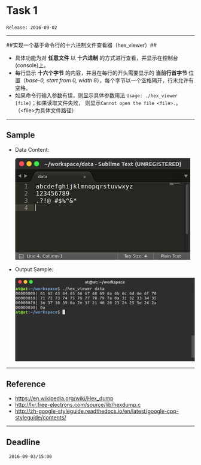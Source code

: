 # Task 1 #
`Release: 2016-09-02`

---
##实现一个基于命令行的十六进制文件查看器（hex_viewer）##
* 具体功能为对 __任意文件__ 以 __十六进制__ 的方式进行查看，并显示在控制台(console)上。
* 每行显示 __十六个字节__ 的内容，并且在每行的开头需要显示的 __当前行首字节__ 位置（_base-0,
start from 0, width 8_），每个字节以一个空格隔开，行末允许有空格。
* 如果命令行输入参数有误，则显示具体参数用法 ``Usage: ./hex_viewer [file]``；如果读取文件失败，
则显示``Cannot open the file <file>.``。（&lt;file&gt;为具体文件路径）

---
## Sample ##
* Data Content:  

	![data content](data_content.png)

* Output Sample:  

	![output sample](output_sample.png)

---
##  Reference ##
* https://en.wikipedia.org/wiki/Hex_dump
* http://lxr.free-electrons.com/source/lib/hexdump.c
* http://zh-google-styleguide.readthedocs.io/en/latest/google-cpp-styleguide/contents/

---
## Deadline ##
	 2016-09-03/15:00